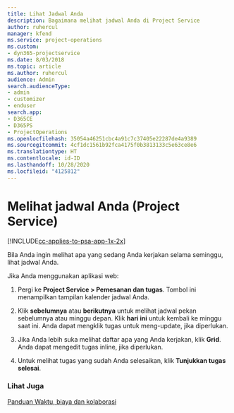 ```yaml
---
title: Lihat Jadwal Anda
description: Bagaimana melihat jadwal Anda di Project Service
author: ruhercul
manager: kfend
ms.service: project-operations
ms.custom:
- dyn365-projectservice
ms.date: 8/03/2018
ms.topic: article
ms.author: ruhercul
audience: Admin
search.audienceType:
- admin
- customizer
- enduser
search.app:
- D365CE
- D365PS
- ProjectOperations
ms.openlocfilehash: 35054a46251cbc4a91c7c37405e22287de4a9389
ms.sourcegitcommit: 4cf1dc1561b92fca4175f0b3813133c5e63ce8e6
ms.translationtype: HT
ms.contentlocale: id-ID
ms.lasthandoff: 10/28/2020
ms.locfileid: "4125812"
---
```

# <a name="view-your-schedule-project-service"></a>Melihat jadwal Anda (Project Service)

[!INCLUDE[cc-applies-to-psa-app-1x-2x](../includes/cc-applies-to-psa-app-1x-2x.md)]

Bila Anda ingin melihat apa yang sedang Anda kerjakan selama seminggu, lihat jadwal Anda.  
  
 Jika Anda menggunakan aplikasi web:  
  
1.  Pergi ke **Project Service > Pemesanan dan tugas**. Tombol ini menampilkan tampilan kalender jadwal Anda.  
  
2.  Klik **sebelumnya** atau **berikutnya** untuk melihat jadwal pekan sebelumnya atau minggu depan. Klik **hari ini** untuk kembali ke minggu saat ini. Anda dapat mengklik tugas untuk meng-update, jika diperlukan.  
  
3.  Jika Anda lebih suka melihat daftar apa yang Anda kerjakan, klik **Grid**. Anda dapat mengedit tugas inline, jika diperlukan.  
  
4.  Untuk melihat tugas yang sudah Anda selesaikan, klik **Tunjukkan tugas selesai**.  
  
### <a name="see-also"></a>Lihat Juga  
 [Panduan Waktu, biaya dan kolaborasi](../psa/time-expense-collaboration-guide.md)
